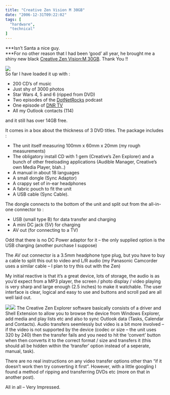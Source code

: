 ```yaml
---
title: "Creative Zen Vision M 30GB"
date: "2006-12-31T09:22:02"
tags: [
  "hardware",
  "technical"
]
---
```

***Isn’t Santa a nice guy.  
***For no other reason that I had been ‘good’ all year, he brought me a shiny new black [Creative Zen Vision:M 30GB](http://www.creative.com/products/product.asp?category=213&subcategory=214&product=14331). Thank You !!

[![](zen_thumb%5B2%5D.jpg)](https://kapie.com/content/binary/WindowsLiveWriter/CreativeZenVisionM30GB_765B/zen%5B4%5D.jpg)  
So far I have loaded it up with :

-   200 CD’s of music
-   Just shy of 3000 photos
-   Star Wars 4, 5 and 6 (ripped from DVD)
-   Two episodes of the [DotNetRocks](http://www.dotnetrocks.com/) podcast
-   One episode of [DNR TV](http://www.dnrtv.com/)
-   All my Outlook contacts (114)

and it still has over 14GB free.

It comes in a box about the thickness of 3 DVD titles. The package includes :

-   The unit itself measuring 100mm x 60mm x 20mm (my rough measurements)
-   The obligatory install CD with 1 gem (Creative’s Zen Explorer) and a bunch of other freeloading applications (Audible Manager, Creative’s own Media Player, blah..)
-   A manual in about 18 languages
-   A small dongle (Sync Adaptor)
-   A crappy set of in-ear headphones
-   A fabric pouch to fit the unit
-   A USB cable (Sync Cable).

The dongle connects to the bottom of the unit and split out from the all-in-one connector to :

-   USB (small type B) for data transfer and charging
-   A mini DC jack (5V) for charging
-   AV out (for connecting to a TV)

Odd that there is no DC Power adaptor for it – the only supplied option is the USB charging (another purchase I suppose)

The AV out connector is a 3.5mm headphone type plug, but you have to buy a cable to split this out to video and L/R audio (my Panasonic Camcorder uses a similar cable – I plan to try this out with the Zen)

My initial reactive is that it’s a great device, lots of storage, the audio is as you’d expect from a MP3 player, the screen / photo display / video playing is very sharp and large enough (2.5 inches) to make it watchable. The user interface is clear, logical and easy to use and buttons and scroll pad are all well laid out.

[](https://kapie.com/content/binary/WindowsLiveWriter/CreativeZenVisionM30GB_765B/CropperCapture%5B2%5D%5B3%5D.png)[![](CropperCapture%5B3%5D_thumb%5B3%5D.png)](https://kapie.com/content/binary/WindowsLiveWriter/CreativeZenVisionM30GB_765B/CropperCapture%5B3%5D%5B5%5D.png)![](CropperCapture%5B2%5D_thumb%5B1%5D.png) The Creative Zen Explorer software basically consists of a driver and Shell Extension to allow you to browse the device from Windows Explorer, add media and play lists etc and also to sync Outlook data (Tasks, Calendar and Contacts). Audio transfers seemlessly but video is a bit more involved – if the video is not supported by the device (codec or size – the unit uses 320 by 240) then the transfer fails and you need to hit the ‘convert’ button when then converts it to the correct format / size and transfers it (this should all be hidden within the ‘transfer’ option instead of a seperate, manual, task).

There are no real instructions on any video transfer options other than “if it doesn’t work then try converting it first”. However, with a little googling I found a method of ripping and transferring DVDs etc (more on that in another post).

All in all – Very Impressed.